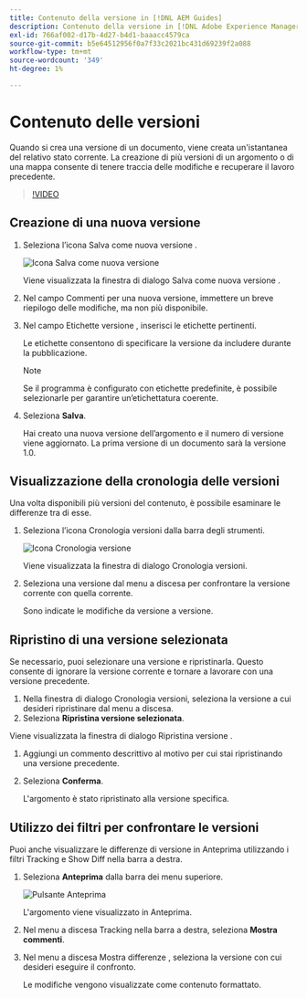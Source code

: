 ```yaml
---
title: Contenuto della versione in [!DNL AEM Guides]
description: Contenuto della versione in [!DNL Adobe Experience Manager Guides]
exl-id: 766af002-d17b-4d27-b4d1-baaacc4579ca
source-git-commit: b5e64512956f0a7f33c2021bc431d69239f2a088
workflow-type: tm+mt
source-wordcount: '349'
ht-degree: 1%

---
```


# Contenuto delle versioni

Quando si crea una versione di un documento, viene creata un&#39;istantanea del relativo stato corrente. La creazione di più versioni di un argomento o di una mappa consente di tenere traccia delle modifiche e recuperare il lavoro precedente.

>[!VIDEO](https://video.tv.adobe.com/v/336724?quality=12&learn=on)

## Creazione di una nuova versione

1. Seleziona l’icona Salva come nuova versione .

   ![Icona Salva come nuova versione](images/common/save-as-new-version.png)

   Viene visualizzata la finestra di dialogo Salva come nuova versione .

1. Nel campo Commenti per una nuova versione, immettere un breve riepilogo delle modifiche, ma non più disponibile.
1. Nel campo Etichette versione , inserisci le etichette pertinenti.

   Le etichette consentono di specificare la versione da includere durante la pubblicazione.

   >[!NOTE]
   > 
   > Se il programma è configurato con etichette predefinite, è possibile selezionarle per garantire un’etichettatura coerente.
1. Seleziona **Salva**.

   Hai creato una nuova versione dell’argomento e il numero di versione viene aggiornato. La prima versione di un documento sarà la versione 1.0.

## Visualizzazione della cronologia delle versioni

Una volta disponibili più versioni del contenuto, è possibile esaminare le differenze tra di esse.

1. Seleziona l’icona Cronologia versioni dalla barra degli strumenti.

   ![Icona Cronologia versione](images/lesson-7/version-history.png)

   Viene visualizzata la finestra di dialogo Cronologia versioni.

1. Seleziona una versione dal menu a discesa per confrontare la versione corrente con quella corrente.

   Sono indicate le modifiche da versione a versione.

## Ripristino di una versione selezionata

Se necessario, puoi selezionare una versione e ripristinarla. Questo consente di ignorare la versione corrente e tornare a lavorare con una versione precedente.

1. Nella finestra di dialogo Cronologia versioni, seleziona la versione a cui desideri ripristinare dal menu a discesa.
1. Seleziona **Ripristina versione selezionata**.

Viene visualizzata la finestra di dialogo Ripristina versione .

1. Aggiungi un commento descrittivo al motivo per cui stai ripristinando una versione precedente.
1. Seleziona **Conferma**.

   L&#39;argomento è stato ripristinato alla versione specifica.

## Utilizzo dei filtri per confrontare le versioni

Puoi anche visualizzare le differenze di versione in Anteprima utilizzando i filtri Tracking e Show Diff nella barra a destra.

1. Seleziona **Anteprima** dalla barra dei menu superiore.

   ![Pulsante Anteprima](images/common/select-preview.png)

   L&#39;argomento viene visualizzato in Anteprima.

1. Nel menu a discesa Tracking nella barra a destra, seleziona **Mostra commenti**.
1. Nel menu a discesa Mostra differenze , seleziona la versione con cui desideri eseguire il confronto.

   Le modifiche vengono visualizzate come contenuto formattato.
